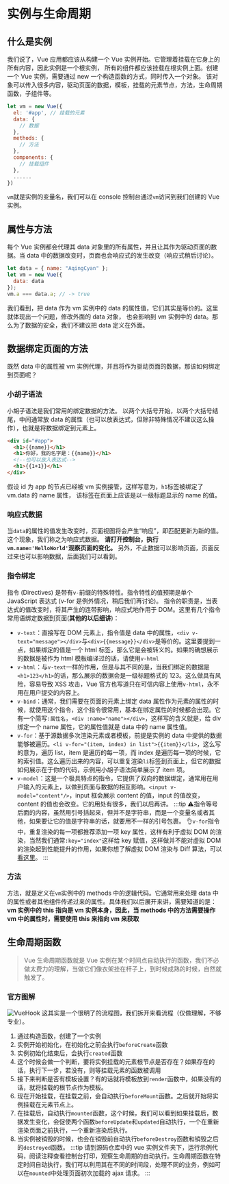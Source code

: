 # 实例与生命周期

## 什么是实例

我们说了，Vue 应用都应该从构建一个 Vue 实例开始。它管理着挂载在它身上的所有内容，因此实例是一个根实例，
所有的组件都应该挂载在根实例上面。创建一个 Vue 实例，需要通过 new 一个构造函数的方式，同时传入一个对象。
该对象可以传入很多内容，驱动页面的数据，模板，挂载的元素节点，方法，生命周期函数，子组件等。

```js
let vm = new Vue({
  el: '#app', // 挂载的元素
  data: {
    // 数据
  },
  methods: {
    // 方法
  },
  components: {
    // 挂载组件
  },
  ......
})
```

`vm`就是实例的变量名，我们可以在 console 控制台通过`vm`访问到我们创建的 Vue 实例。

## 属性与方法

每个 Vue 实例都会代理其 data 对象里的所有属性，并且让其作为驱动页面的数据。当 data 中的数据改变时，页面也会响应式的发生改变（响应式稍后讨论）。

```js
let data = { name: "AqingCyan" };
let vm = new Vue({
  data: data
});
vm.a === data.a; // -> true
```

我们看到，把 data 作为 vm 实例中的 data 的属性值，它们其实是等价的。这里就体现出一个问题，修改外面的 data 对象，
也会影响到 vm 实例中的 data。那么为了数据的安全，我们不建议把 data 定义在外面。

## 数据绑定页面的方法

既然 data 中的属性被 vm 实例代理，并且将作为驱动页面的数据，那该如何绑定到页面呢？

### 小胡子语法

小胡子语法是我们常用的绑定数据的方法。
以两个大括号开始，以两个大括号结尾，中间通常放 data 的属性（也可以放表达式，但除非特殊情况不建议这么操作），也就是将数据绑定到元素上。

```html
<div id="#app">
  <h1>{{name}}</h1>
  <h1>你好，我的名字是：{{name}}</h1>
  <!--也可以放入表达式-->
  <h1>{{1+1}}</h1>
</div>
```

假设 id 为 app 的节点已经被 vm 实例接管，这样写意为，`h1`标签被绑定了 vm.data 的 name 属性，
该标签在页面上应该是以一级标题显示的 name 的值。

### 响应式数据

当`data`的属性的值发生改变时，页面视图将会产生“响应”，即匹配更新为新的值。这个现象，我们称之为响应式数据。
**请打开控制台，执行`vm.name='HelloWorld'`观察页面的变化。** 另外，不止数据可以影响页面，页面反过来也可以影响数据，后面我们可以看到。

### 指令绑定

指令 (Directives) 是带有`v-`前缀的特殊特性。指令特性的值预期是单个 JavaScript 表达式 (v-for 是例外情况，稍后我们再讨论)。
指令的职责是，当表达式的值改变时，将其产生的连带影响，响应式地作用于 DOM。这里有几个指令常用语绑定数据到页面(**其他的以后细讲**)：

- `v-text`：直接写在 DOM 元素上，指令值是 data 中的属性，`<div v-text="message"></div>`与`<div>{{message}}</div>`是等价的。这里要提到一点，如果绑定的值是一个 html 标签，那么它是会被转义的。如果的确想展示的数据是被作为 html 模板编译过的话，请使用`v-html`
- `v-html`：与`v-text`一样的作用，但是与其不同的是，当我们绑定的数据是`<h1>123</h1>`的话，那么展示的数据会是一级标题格式的 123。这么做具有风险，容易导致 XSS 攻击，Vue 官方也写道只在可信内容上使用`v-html`，永不用在用户提交的内容上。
- `v-bind`：通常，我们需要在页面的元素上绑定 data 属性作为元素的属性的时候，就使用这个指令，这个指令很常用，基本在绑定属性的时候都会出现。它有一个简写`:属性名`，`<div :name="name"></div>`，这样写的含义就是，给 div 绑定一个 name 属性，它的属性值就是 data 中的 name 属性值。
- `v-for`：基于源数据多次渲染元素或者模板，前提是实例的 data 中提供的数据能够被遍历。`<li v-for="(item, index) in list">{{item}}</li>`，这么写的意为，遍历 list，item 是遍历的每一项，而 index 是遍历每一项的时候，它的索引值。这么遍历出来的内容，可以重复渲染`li`标签到页面上，但它的数据如何展示在于你的代码，示例用小胡子语法简单展示了 item 项。
- `v-model`：这是一个极具特点的指令，它提供了双向的数据绑定，通常用在用户输入的元素上，以做到页面与数据的相互影响。`<input v-model="content"/>`，input 框会展示 content 的值，input 的值改变，content 的值也会改变。它的用处有很多，我们以后再讲。
  :::tip
  :warning:指令等号后面的内容，虽然用引号括起来，但并不是字符串，而是一个变量名或者其他，如果要让它的值是字符串的话，就要用不一样的引号包裹。
  :ok_hand:`v-for`指令中，重复渲染的每一项都推荐添加一项 key 属性，这样有利于虚拟 DOM 的渲染，当然我们通常`:key="index"`这样给 key 赋值，这样做并不能对虚拟 DOM 的渲染起到性能提升的作用，如果你想了解虚拟 DOM 渲染与 Diff 算法，可以[看这里](#)。
  :::

### 方法

方法，就是定义在`vm`实例中的 methods 中的逻辑代码。它通常用来处理 data 中的属性或者其他组件传递过来的属性。具体我们以后展开来讲，需要知道的是：**vm 实例中的 this 指向是 vm 实例本身，因此，当 methods 中的方法需要操作 vm 中的属性时，需要使用 this 来指向 vm 来获取**

## 生命周期函数

> Vue 生命周期函数就是 Vue 实例在某个时间点自动执行的函数，我们不必做太费力的理解，当做它们像衣架挂在杆子上，到时候成熟的时候，自然就触发了。

### 官方图解

![VueHook](https://cn.vuejs.org/images/lifecycle.png)
这其实是一个很明了的流程图，我们拆开来看流程（仅做理解，不够专业）。

1. 通过构造函数，创建了一个实例
2. 实例开始初始化，在初始化之前会执行`beforeCreate`函数
3. 实例初始化结束后，会执行`created`函数
4. 这个时候会做一个判断，要将实例挂载的元素根节点是否存在？如果存在的话，执行下一步，若没有，则等挂载元素的函数被调用
5. 接下来判断是否有模板设置？有的话就将模板放到`render`函数中，如果没有的话，就将挂载的根节点作为模板。
6. 现在开始挂载，在挂载之前，会自动执行`beforeMount`函数。之后就开始将实例挂载在元素节点上。
7. 在挂载后，自动执行`mounted`函数，这个时候，我们可以看到如果挂载后，数据发生变化，会促使两个函数`beforeUpdate`和`updated`自动执行，一个在重新渲染页面之前执行，一个重新渲染后执行。
8. 当实例被销毁的时候，也会在销毁前自动执行`beforeDestroy`函数和销毁之后的`destroyed`函数。
   :::tip
   请到源码仓库中的 vue 实例文件夹下，运行示例代码，阅读注释查看控制台打印，观察生命周期的自动执行。生命周期函数在特定时间自动执行，我们可以利用其在不同的时间段，处理不同的业务，例如可以在`mounted`中处理页面初次加载的 ajax 请求。
   :::
